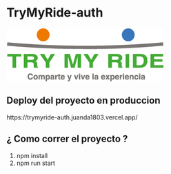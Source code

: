 # TryMyRide-auth

<img src="./src/frontend/assets/static/Logo-trymyride.png" />


<h2>Deploy del proyecto en produccion</h2>
https://trymyride-auth.juanda1803.vercel.app/

<h2>¿ Como correr el proyecto ?</h2>

<ol>
  <li> npm install </li>
  <li> npm run start </li>
</ol>
